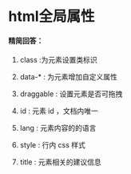 # html全局属性

#### 精简回答：

1. class :为元素设置类标识

2. data-* : 为元素增加⾃定义属性

3. draggable : 设置元素是否可拖拽

4. id : 元素 id ，⽂档内唯⼀

5. lang : 元素内容的的语⾔

6. style : ⾏内 css 样式

7. title : 元素相关的建议信息
